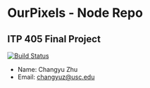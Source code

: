 # OurPixels - Node Repo
## ITP 405 Final Project
[![Build Status](https://travis-ci.org/KCFindstr/ourpixels-node.svg?branch=master)](https://travis-ci.org/KCFindstr/ourpixels-node)
- Name: Changyu Zhu
- Email: changyuz@usc.edu